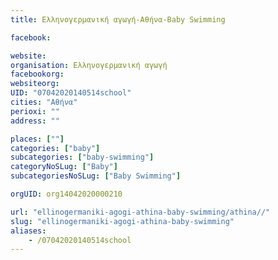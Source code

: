 ```yaml
---
title: Ελληνογερμανική αγωγή-Αθήνα-Baby Swimming

facebook:

website:
organisation: Ελληνογερμανική αγωγή
facebookorg:
websiteorg:
UID: "07042020140514school"
cities: "Αθήνα"
perioxi: ""
address: ""

places: [""]
categories: ["baby"]
subcategories: ["baby-swimming"]
categoryNoSLug: ["Baby"]
subcategoriesNoSLug: ["Baby Swimming"]

orgUID: org14042020000210

url: "ellinogermaniki-agogi-athina-baby-swimming/athina//"
slug: "ellinogermaniki-agogi-athina-baby-swimming"
aliases:
    - /07042020140514school
---
```





